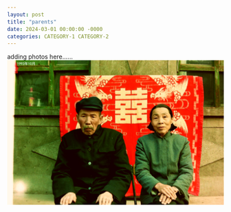 ```yaml
---
layout: post
title: "parents"
date: 2024-03-01 00:00:00 -0000
categories: CATEGORY-1 CATEGORY-2
---
```

adding photos here......
![Book logo](/docs/assets/Parents.jpg)
